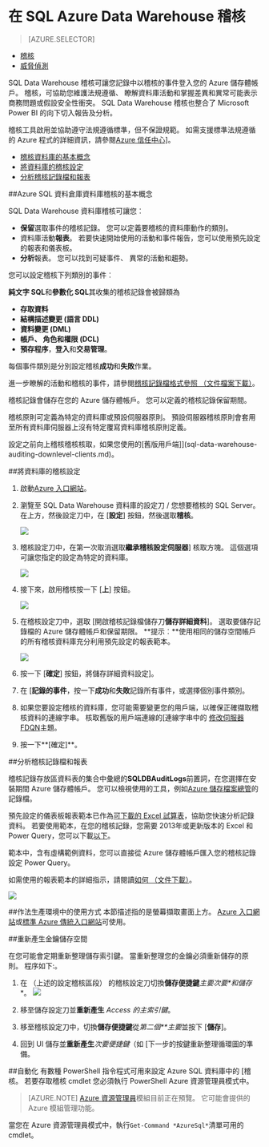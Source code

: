 <properties
   pageTitle="在 SQL Azure 資料倉庫稽核 |Microsoft Azure"
   description="快速入門中 Azure SQL Data Warehouse 稽核"
   services="sql-data-warehouse"
   documentationCenter=""
   authors="ronortloff"
   manager="barbkess"
   editor=""/>

<tags
   ms.service="sql-data-warehouse"
   ms.workload="data-management"
   ms.tgt_pltfrm="na"
   ms.devlang="na"
   ms.topic="article"
   ms.date="09/24/2016" 
   ms.author="rortloff;barbkess;sonyama"/>

# <a name="auditing-in-azure-sql-data-warehouse"></a>在 SQL Azure Data Warehouse 稽核

> [AZURE.SELECTOR]
- [稽核](sql-data-warehouse-auditing-overview.md)
- [威脅偵測](sql-data-warehouse-security-threat-detection.md)

SQL Data Warehouse 稽核可讓您記錄中以稽核的事件登入您的 Azure 儲存體帳戶。 稽核，可協助您維護法規遵循、 瞭解資料庫活動和掌握差異和異常可能表示商務問題或假設安全性衝突。 SQL Data Warehouse 稽核也整合了 Microsoft Power BI 的向下切入報告及分析。

稽核工具啟用並協助遵守法規遵循標準，但不保證規範。 如需支援標準法規遵循的 Azure 程式的詳細資訊，請參閱<a href="http://azure.microsoft.com/support/trust-center/compliance/" target="_blank">Azure 信任中心]</a>。

+ [稽核資料庫的基本概念]
+ [將資料庫的稽核設定]
+ [分析稽核記錄檔和報表]

##<a id="subheading-1"></a>Azure SQL 資料倉庫資料庫稽核的基本概念


SQL Data Warehouse 資料庫稽核可讓您︰

- **保留**選取事件的稽核記錄。 您可以定義要稽核的資料庫動作的類別。
- 資料庫活動**報表**。 若要快速開始使用的活動和事件報告，您可以使用預先設定的報表和儀表板。
- **分析**報表。 您可以找到可疑事件、 異常的活動和趨勢。

您可以設定稽核下列類別的事件︰

**純文字 SQL**和**參數化 SQL**其收集的稽核記錄會被歸類為  

- **存取資料**
- **結構描述變更 (語言 DDL)**
- **資料變更 (DML)**
- **帳戶、 角色和權限 (DCL)**
- **預存程序**，**登入**和**交易管理**。

每個事件類別是分別設定稽核**成功**和**失敗**作業。

進一步瞭解的活動和稽核的事件，請參閱<a href="http://go.microsoft.com/fwlink/?LinkId=506733" target="_blank">稽核記錄檔格式參照 （文件檔案下載）</a>。

稽核記錄會儲存在您的 Azure 儲存體帳戶。 您可以定義的稽核記錄保留期間。

稽核原則可定義為特定的資料庫或預設伺服器原則。 預設伺服器稽核原則會套用至所有資料庫伺服器上沒有特定覆寫資料庫稽核原則定義。

設定之前向上稽核稽核核取，如果您使用的[舊版用戶端]](sql-data-warehouse-auditing-downlevel-clients.md)。


##<a id="subheading-2"></a>將資料庫的稽核設定

1. 啟動<a href="https://portal.azure.com" target="_blank">Azure 入口網站</a>。

2. 瀏覽至 SQL Data Warehouse 資料庫的設定刀 / 您想要稽核的 SQL Server。 在上方，然後設定刀中，在 [**設定**] 按鈕，然後選取**稽核**。

    ![][1]

3. 稽核設定刀中，在第一次取消選取**繼承稽核設定伺服器**] 核取方塊。 這個選項可讓您指定的設定為特定的資料庫。

    ![][2]

4. 接下來，啟用稽核按一下 [**上**] 按鈕。

    ![][3]

5. 在稽核設定刀中，選取 [開啟稽核記錄檔儲存刀**儲存詳細資料**]。 選取要儲存記錄檔的 Azure 儲存體帳戶和保留期限。 **提示︰**使用相同的儲存空間帳戶的所有稽核資料庫充分利用預先設定的報表範本。

    ![][4]

6. 按一下 [**確定**] 按鈕，將儲存詳細資料設定]。


7. 在 [**記錄的事件**，按一下**成功**和**失敗**記錄所有事件，或選擇個別事件類別。


8. 如果您要設定稽核的資料庫，您可能需要變更您的用戶端，以確保正確擷取稽核資料的連線字串。 核取舊版的用戶端連線的[連線字串中的 [修改伺服器 FDQN](sql-data-warehouse-auditing-downlevel-clients.md)主題。

9. 按一下**[確定]**。


##<a id="subheading-3">分析稽核記錄檔和報表</a>

稽核記錄存放區資料表的集合中彙總的**SQLDBAuditLogs**前置詞，在您選擇在安裝期間 Azure 儲存體帳戶。 您可以檢視使用的工具，例如<a href="http://azurestorageexplorer.codeplex.com/" target="_blank">Azure 儲存檔案總管</a>的記錄檔。

預先設定的儀表板報表範本已作為<a href="http://go.microsoft.com/fwlink/?LinkId=403540" target="_blank">可下載的 Excel 試算表</a>，協助您快速分析記錄資料。 若要使用範本，在您的稽核記錄，您需要 2013年或更新版本的 Excel 和 Power Query，您可以下載<a href="http://www.microsoft.com/download/details.aspx?id=39379">以下</a>。

範本中，含有虛構範例資料，您可以直接從 Azure 儲存體帳戶匯入您的稽核記錄設定 Power Query。

如需使用的報表範本的詳細指示，請閱讀<a href="http://go.microsoft.com/fwlink/?LinkId=506731">如何 （文件下載）</a>。

![][5]


##<a id="subheading-4">作法生產環境中的使用方式</a>
本節描述指的是螢幕擷取畫面上方。 <a href="https://portal.azure.com" target="_blank">Azure 入口網站</a>或<a href= "https://manage.windowsazure.com/" target="_bank">標準 Azure 傳統入口網站</a>可使用。


##<a id="subheading-5"></a>重新產生金鑰儲存空間

在您可能會定期重新整理儲存索引鍵。 當重新整理您的金鑰必須重新儲存的原則。 程序如下:。


1. 在 （上述的設定稽核區段） 的稽核設定刀切換**儲存便捷鍵***主要**次要*和**儲存**。
![][4]
2. 移至儲存設定刀並**重新產生** *Access 的主索引鍵*。

3. 移至稽核設定刀中，切換**儲存便捷鍵**從*第二個**主要*並按下 [**儲存**]。

4. 回到 UI 儲存並**重新產生***次要便捷鍵*（如 [下一步的按鍵重新整理循環圖的準備。

##<a id="subheading-6"></a>自動化
有數種 PowerShell 指令程式可用來設定 Azure SQL 資料庫中的 [稽核。 若要存取稽核 cmdlet 您必須執行 PowerShell Azure 資源管理員模式中。

> [AZURE.NOTE] [Azure 資源管理員](https://msdn.microsoft.com/library/dn654592.aspx)模組目前正在預覽。 它可能會提供的 Azure 模組管理功能。

當您在 Azure 資源管理員模式中，執行`Get-Command *AzureSql*`清單可用的 cmdlet。


<!--Anchors-->
[稽核資料庫的基本概念]: #subheading-1
[將資料庫的稽核設定]: #subheading-2
[分析稽核記錄檔和報表]: #subheading-3


<!--Image references-->
[1]: ./media/sql-data-warehouse-auditing-overview/sql-data-warehouse-auditing.png
[2]: ./media/sql-data-warehouse-auditing-overview/sql-data-warehouse-auditing-inherit.png
[3]: ./media/sql-data-warehouse-auditing-overview/sql-data-warehouse-auditing-enable.png
[4]: ./media/sql-data-warehouse-auditing-overview/sql-data-warehouse-auditing-storage-account.png
[5]: ./media/sql-data-warehouse-auditing-overview/sql-data-warehouse-auditing-dashboard.png


<!--Link references-->
